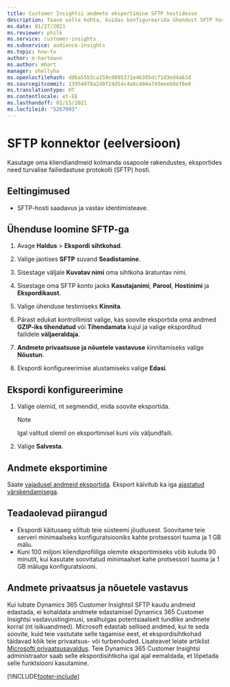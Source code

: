 ```yaml
---
title: Customer Insightsi andmete eksportimine SFTP hostidesse
description: Teave selle kohta, kuidas konfigureerida ühendust SFTP hostiga.
ms.date: 01/27/2021
ms.reviewer: philk
ms.service: customer-insights
ms.subservice: audience-insights
ms.topic: how-to
author: m-hartmann
ms.author: mhart
manager: shellyha
ms.openlocfilehash: ddba55b3ca159c0095371e46385dcf1d3ed4a63d
ms.sourcegitcommit: 139548f8a2d0f24d54c4a6c404a743eeeb8ef8e0
ms.translationtype: HT
ms.contentlocale: et-EE
ms.lasthandoff: 02/15/2021
ms.locfileid: "5267993"
---
```

# <a name="connector-for-sftp-preview"></a>SFTP konnektor (eelversioon)

Kasutage oma kliendiandmeid kolmanda osapoole rakendustes, eksportides need turvalise failiedastuse protokolli (SFTP) hosti.

## <a name="prerequisites"></a>Eeltingimused

- SFTP-hosti saadavus ja vastav identimisteave.

## <a name="connect-to-sftp"></a>Ühenduse loomine SFTP-ga

1. Avage **Haldus** > **Ekspordi sihtkohad**.

1. Valige jaotises **SFTP** suvand **Seadistamine**.

1. Sisestage väljale **Kuvatav nimi** oma sihtkoha äratuntav nimi.

1. Sisestage oma SFTP konto jaoks **Kasutajanimi**, **Parool**, **Hostinimi** ja **Ekspordikaust**.

1. Valige ühenduse testimiseks **Kinnita**.

1. Pärast edukat kontrollimist valige, kas soovite eksportida oma andmed **GZIP-iks tihendatud** või **Tihendamata** kujul ja valige eksporditud failidele **väljaeraldaja**.

1. **Andmete privaatsuse ja nõuetele vastavuse** kinnitamiseks valige **Nõustun**.

1. Ekspordi konfigureerimise alustamiseks valige **Edasi**.

## <a name="configure-the-export"></a>Ekspordi konfigureerimine

1. Valige olemid, nt segmendid, mida soovite eksportida.

   > [!NOTE]
   > Igal valitud olemil on eksportimisel kuni viis väljundfaili. 

1. Valige **Salvesta**.

## <a name="export-the-data"></a>Andmete eksportimine

Saate [vajadusel andmeid eksportida](export-destinations.md). Eksport käivitub ka iga [ajastatud värskendamisega](system.md#schedule-tab).

## <a name="known-limitations"></a>Teadaolevad piirangud

- Ekspordi käitusaeg sõltub teie süsteemi jõudlusest. Soovitame teie serveri minimaalseks konfiguratsiooniks kahte protsessori tuuma ja 1 GB mälu. 
- Kuni 100 miljoni kliendiprofiiliga olemite eksportimiseks võib kuluda 90 minutit, kui kasutate soovitatud minimaalset kahe protsessori tuuma ja 1 GB mäluga konfiguratsiooni. 

## <a name="data-privacy-and-compliance"></a>Andmete privaatsus ja nõuetele vastavus

Kui lubate Dynamics 365 Customer Insightsil SFTP kaudu andmeid edastada, ei kohaldata andmete edastamisel Dynamics 365 Customer Insightsi vastavustingimusi, sealhulgas potentsiaalselt tundlike andmete korral (nt isikuandmed). Microsoft edastab sellised andmed, kui te seda soovite, kuid teie vastutate selle tagamise eest, et ekspordisihtkohad täidavad kõik teie privaatsus- või turbenõuded. Lisateavet leiate artiklist [Microsofti privaatsusavaldus](https://go.microsoft.com/fwlink/?linkid=396732).
Teie Dynamics 365 Customer Insightsi administraator saab selle ekspordisihtkoha igal ajal eemaldada, et lõpetada selle funktsiooni kasutamine.


[!INCLUDE[footer-include](../includes/footer-banner.md)]